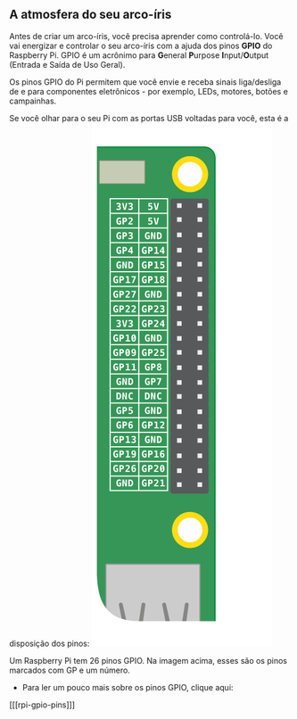 ## A atmosfera do seu arco-íris

Antes de criar um arco-íris, você precisa aprender como controlá-lo. Você vai energizar e controlar o seu arco-íris com a ajuda dos pinos **GPIO** do Raspberry Pi. GPIO é um acrônimo para **G**eneral **P**urpose **I**nput/**O**utput (Entrada e Saída de Uso Geral).

Os pinos GPIO do Pi permitem que você envie e receba sinais liga/desliga de e para componentes eletrônicos - por exemplo, LEDs, motores, botões e campainhas.

Se você olhar para o seu Pi com as portas USB voltadas para você, esta é a disposição dos pinos: ![Disposição GPIO](images/gpio-upright.png)

Um Raspberry Pi tem 26 pinos GPIO. Na imagem acima, esses são os pinos marcados com GP e um número.

+ Para ler um pouco mais sobre os pinos GPIO, clique aqui:

[[[rpi-gpio-pins]]]